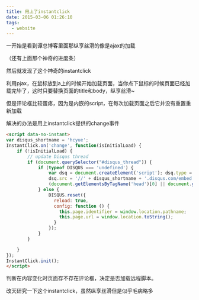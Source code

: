 ```yaml
---
title: 用上了instantclick
date: 2015-03-06 01:26:10
tags:
  - website
---
```


一开始是看到谭总博客里面那纵享丝滑的像是ajax的加载

（还有上面那个神奇的进度条）

然后就发现了这个神奇的instantclick

利用pjax，在鼠标放到a上的时候开始加载页面，当你点下鼠标的时候页面已经加载完毕了，这时只要替换页面的title和body，纵享丝滑~

但是评论框比较蛋疼，因为是内嵌的script，在每次加载页面之后它并没有重置重新加载

解决的办法是用上instantclick提供的change事件

```html
<script data-no-instant>
var disqus_shortname = 'hcyue';
InstantClick.on('change', function(isInitialLoad) {
    if (!isInitialLoad) {
        // update Disqus thread
        if (document.querySelector("#disqus_thread")) {
            if (typeof DISQUS === 'undefined') {
                var dsq = document.createElement('script'); dsq.type = 'text/javascript'; dsq.async = true;
                dsq.src = '//' + disqus_shortname + '.disqus.com/embed.js';
                (document.getElementsByTagName('head')[0] || document.getElementsByTagName('body')[0]).appendChild(dsq);
            } else {
                DISQUS.reset({
                  reload: true,
                  config: function () {
                    this.page.identifier = window.location.pathname;
                    this.page.url = window.location.toString();
                  }
                });
            }
        }

    }
});
InstantClick.init();
</script>
```

判断在内容变化时页面存不存在评论框，决定是否加载远程脚本。

改天研究一下这个instantclick，虽然纵享丝滑但是似乎毛病略多